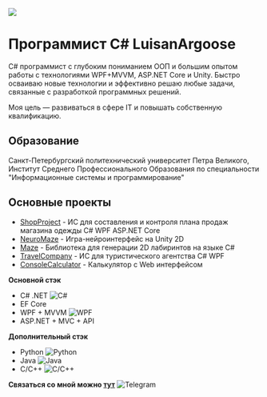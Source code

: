 ![](https://github.com/LuisanArgoose/LuisanAroose/blob/main/ArgooseLogo.png)
# Программист C# LuisanArgoose

C# программист с глубоким пониманием ООП и большим опытом работы с технологиями WPF+MVVM, ASP.NET Core и Unity. Быстро осваиваю новые технологии и эффективно решаю любые задачи, связанные с разработкой программных решений.

Моя цель — развиваться в сфере IT и повышать собственную квалификацию.

## Образование

Санкт-Петербургский политехнический университет Петра Великого, Институт Среднего Профессионального Образования по специальности "Информационные системы и программирование"

## Основные проекты
  - [ShopProject](https://github.com/LuisanArgoose/ShopProject) - ИС для составления и контроля плана продаж магазина одежды C# WPF ASP.NET Core
  - [NeuroMaze](https://github.com/LuisanArgoose/NeuroMaze) - Игра-нейроинтерфейс на Unity 2D
  - [Maze](https://github.com/LuisanArgoose/Maze) - Библиотека для генерации 2D лабиринтов на языке C#
  - [TravelCompany](https://github.com/LuisanArgoose/TravelCompany) - ИС для туристического агентства C# WPF
  - [ConsoleCalculator](https://github.com/LuisanArgoose/ConsoleCalculator) - Калькулятор с Web интерфейсом

**Основной стэк**
  - C# .NET ![C#](https://img.icons8.com/color/20/000000/c-sharp-logo.png)  
  - EF Core 
  - WPF + MVVM ![WPF](https://img.icons8.com/color/20/000000/windows-10.png)
  - ASP.NET + MVC + API  

**Дополнительный стэк**
  - Python ![Python](https://img.icons8.com/color/20/000000/python.png)
  - Java ![Java](https://img.icons8.com/color/20/000000/java-coffee-cup-logo.png)
  - C/C++ ![C/C++](https://img.icons8.com/color/20/000000/c-plus-plus-logo.png)

**Связаться со мной можно [тут](https://t.me/LuisanArgoose)** ![Telegram](https://img.icons8.com/color/24/000000/telegram-app.png)
